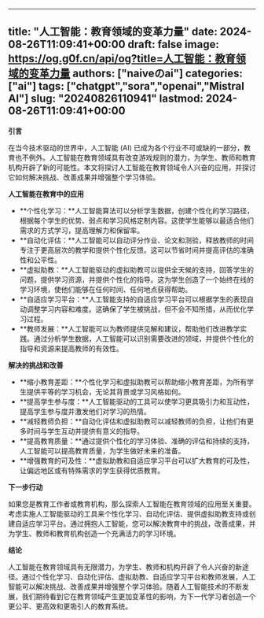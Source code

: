 
---
title: "人工智能：教育领域的变革力量"
date: 2024-08-26T11:09:41+00:00
draft: false
image: https://og.g0f.cn/api/og?title=人工智能：教育领域的变革力量
authors: ["naiveのai"]
categories: ["ai"]
tags: ["chatgpt","sora","openai","Mistral AI"]
slug: "20240826110941"
lastmod: 2024-08-26T11:09:41+00:00
---
**引言**

在当今技术驱动的世界中，人工智能 (AI) 已成为各个行业不可或缺的一部分，教育也不例外。人工智能在教育领域具有改变游戏规则的潜力，为学生、教师和教育机构开辟了新的可能性。本文将探讨人工智能在教育领域令人兴奋的应用，并探讨它如何解决挑战、改善成果并增强整个学习体验。

**人工智能在教育中的应用**

* **个性化学习：**人工智能算法可以分析学生数据，创建个性化的学习路径，根据每个学生的优势、弱点和学习风格定制内容。这使学生能够以最适合他们需求的方式学习，提高理解力和保留率。
* **自动化评估：**人工智能可以自动评分作业、论文和测验，释放教师的时间专注于更高层次的教学和提供个性化反馈。这可以节省时间并提高评估的准确性和公平性。
* **虚拟助教：**人工智能驱动的虚拟助教可以提供全天候的支持，回答学生的问题，提供学习资源，并提供个性化的指导。这为学生创造了一个始终在线的学习环境，使他们能够在任何时间、任何地点获得帮助。
* **自适应学习平台：**人工智能支持的自适应学习平台可以根据学生的表现自动调整学习内容和难度。这确保了学生被挑战，但不会不知所措，从而优化学习过程。
* **教师发展：**人工智能可以为教师提供见解和建议，帮助他们改进教学实践。通过分析学生数据，人工智能可以识别需要改进的领域，并提供个性化的指导和资源来提高教师的有效性。

**解决的挑战和改善**

* **缩小教育差距：**个性化学习和虚拟助教可以帮助缩小教育差距，为所有学生提供平等的学习机会，无论其背景或学习风格如何。
* **提高学生参与度：**人工智能驱动的工具可以使学习更具吸引力和互动性，提高学生参与度并激发他们对学习的热情。
* **减轻教师负担：**自动化评估和虚拟助教可以减轻教师的负担，让他们有更多时间与学生互动并提供有意义的指导。
* **提高教育质量：**通过提供个性化的学习体验、准确的评估和持续的支持，人工智能可以提高教育质量，为学生做好未来的准备。
* **增强教育的可及性：**虚拟助教和自适应学习平台可以扩大教育的可及性，让偏远地区或有特殊需求的学生获得优质教育。

**下一步行动**

如果您是教育工作者或教育机构，那么探索人工智能在教育领域的应用至关重要。考虑实施人工智能驱动的工具来个性化学习、自动化评估、提供虚拟助教支持或创建自适应学习平台。通过拥抱人工智能，您可以解决教育中的挑战，改善成果，并为学生、教师和教育机构创造一个充满活力的学习环境。

**结论**

人工智能在教育领域具有无限潜力，为学生、教师和机构开辟了令人兴奋的新途径。通过个性化学习、自动化评估、虚拟助教、自适应学习平台和教师发展，人工智能可以解决挑战、改善成果并增强整个学习体验。随着人工智能技术的不断发展，我们期待看到它在教育领域产生更加变革性的影响，为下一代学习者创造一个更公平、更高效和更吸引人的教育系统。
